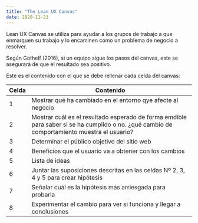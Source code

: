 ```yaml
---
title: "The Lean UX Canvas"
date: 2020-11-23
---
```


Lean UX Canvas se utiliza para ayudar a los grupos de trabajo a que enmarquen su trabajo y lo encaminen como un problema de negocio a resolver. 

Según Gothelf (2016), si un equipo sigue los pasos del canvas, este se asegurará de que el resultado sea positivo.

Este es el contenido con el que se debe rellenar cada celda del canvas:

Celda | Contenido
------ | --------
1 | Mostrar qué ha cambiado en el entorno qye afecte al negocio
2 | Mostrar cuál es el resultado esperado de forma emdible para saber si se ha cumplido o no. ¿qué cambio de comportamiento muestra el usuario?
3 | Determinar el público objetivo del sitio web
4 | Beneficios que el usuario va a obtener con los cambios
5 | Lista de ideas 
6 | Juntar las suposiciones descritas en las celdas Nº 2, 3, 4 y 5 para crear hipótesis
7 | Señalar cuál es la hipótesis más arriesgada para probarla
8 | Experimentar el cambio para ver si funciona y llegar a conclusiones